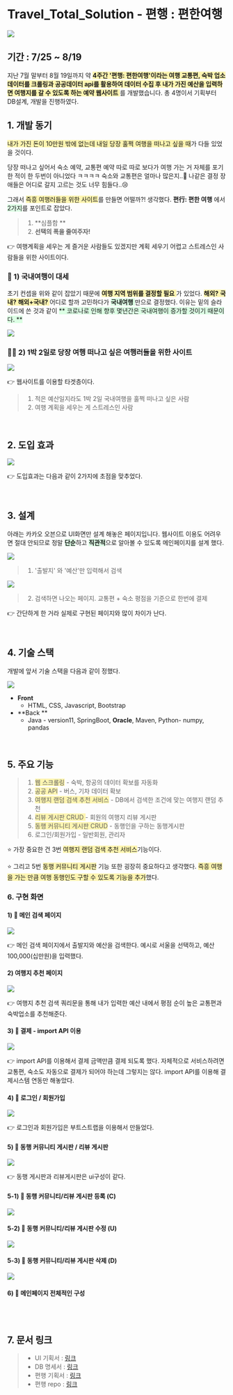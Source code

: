 # Travel_Total_Solution - 편행 : 편한여행 

  ![](https://images.velog.io/images/ggg5483/post/822a7a35-4087-4c89-8d71-7f629bc4b1cf/%ED%8E%B8%E8%A1%8C-_-%ED%8E%B8%ED%95%9C%EC%97%AC%ED%96%89-Chrome-2021-09-20-18-35-20.gif)

## 기간 : 7/25 ~ 8/19

지난 7월 말부터 8월 19일까지 약 <span style='background-color:	#fff5b1'> **4주간 '편행: 편한여행'이라는 여행 교통편, 숙박 업소 데이터를 크롤링과 공공데이터 api를 활용하여 데이터 수집 후 내가 가진 예산을 입력하면 여행지를 갈 수 있도록 하는 예약 웹사이트** </span>를 개발했습니다. 총 4명이서 기획부터 DB설계, 개발을 진행하였다. 

## 1. 개발 동기 

<span style='background-color:	#fff5b1'>내가 가진 돈이 10만원 밖에 없는데 내일 당장 훌쩍 여행을 떠나고 싶을 때</span>가 다들 있었을 것이다. 

당장 떠나고 싶어서 숙소 예약, 교통편 예약 따로 따로 보다가 여행 가는 거 자체를 포기한 적이 한 두번이 아니었다 ㅋㅋㅋㅋ 숙소와 교통편은 얼마나 많은지..🤣 나같은 결정 장애들은 어디로 갈지 고르는 것도 너무 힘들다..😢 

그래서 <span style='background-color:	#fff5b1'>즉흥 여행러들을 위한 사이트</span>를 만들면 어떨까?! 생각했다. 
**편行: 편한 여행** 에서 <span style='background-color:		#dcffe4'>2가지</span>를 포인트로 잡았다. 
> 1.  **심플함 **
> 2.  **선택의 폭을 줄여주자!**

👉 여행계획을 세우는 게 즐거운 사람들도 있겠지만 계획 세우기 어렵고 스트레스인 사람들을 위한 사이트이다.

### 🚀 1) 국내여행이 대세
초기 컨셉을 위와 같이 잡았기 때문에 <span style='background-color:	#fff5b1'> **여행 지역 범위를 결정할 필요** </span>가 있었다. <span style='background-color:	#fff5b1'> **해외?** **국내?** **해외+국내?** </span> 어디로 할까 고민하다가 <span style='background-color:#dcffe4'> **국내여행** </span> 만으로 결정했다. 이유는 밑의 슬라이드에 쓴 것과 같이 <span style='background-color:#dcffe4'> ** 코로나로 인해 향후 몇년간은 국내여행이 증가할 것이기 때문이다. **

![](https://images.velog.io/images/ggg5483/post/ddc4408f-8a67-484f-b6b8-5fca079c0d82/image.png) 

### 🤦‍♀️ 2) 1박 2일로 당장 여행 떠나고 싶은 여행러들을 위한 사이트

![](https://images.velog.io/images/ggg5483/post/eb47ff0a-ab33-49b7-b222-dc8baefde34f/image.png) 

👉 웹사이트를 이용할 타겟층이다. 
> 1. 적은 예산일지라도 1박 2일 국내여행을 훌쩍 떠나고 싶은 사람
> 2. 여행 계획을 세우는 게 스트레스인 사람

<br>

## 2. 도입 효과

![](https://images.velog.io/images/ggg5483/post/3203af8c-319b-472f-a42b-3b050be11cee/image.png)

👉 도입효과는 다음과 같이 2가지에 초점을 맞추었다. 


<br>

## 3. 설계
아래는 카카오 오븐으로 UI화면만 설계 해놓은 페이지입니다. 웹사이트 이용도 어려우면 절대 안되므로 정말 <span style='background-color:#dcffe4'>**단순**</span>하고 <span style='background-color:#dcffe4'>**직관적**</span>으로 알아볼 수 있도록 메인페이지를 설계 했다. 

![](https://images.velog.io/images/ggg5483/post/9db8fd1e-ed54-41b6-bb7a-be33b0cfb373/image.png)


> 1. '출발지' 와 '예산'만 입력해서 검색 

![](https://images.velog.io/images/ggg5483/post/196e1354-874c-4e9a-b840-a81c92ec33b8/image.png)


> 2. 검색하면 나오는 페이지. 
교통편 + 숙소 평점을 기준으로 한번에 결제 

👉 간단하게 한 거라 실제로 구현된 페이지와 많이 차이가 난다.

<br>


## 4. 기술 스택  

개발에 앞서 기술 스택을 다음과 같이 정했다. 

![](https://images.velog.io/images/ggg5483/post/6728ed1e-f126-4813-abc7-3f8e72cb1e4b/image.png)

- **Front**
	- HTML, CSS, Javascript, Bootstrap 
- **Back **
	- Java - version11, SpringBoot, **Oracle**, Maven, Python- numpy, pandas

<BR> 

  
## 5. 주요 기능 

> 1. <span style='background-color: #fff5b1'>웹 스크롤링</span> - 숙박, 항공의 데이터 확보를 자동화 
> 2. <span style='background-color: #fff5b1'> 공공 API</span> - 버스, 기차 데이터 확보 
> 3. <span style='background-color: #fff5b1'> 여행지 랜덤 검색 추천 서비스</span> - DB에서 검색한 조건에 맞는 여행지 랜덤 추천
> 4. <span style='background-color: #fff5b1'>리뷰 게시판 CRUD </span>  - 회원의 여행지 리뷰 게시판
> 5. <span style='background-color: #fff5b1'>동행 커뮤니티 게시판 CRUD</span> - 동행인을 구하는 동행게시판
> 6. 로그인/회원가입 - 일반회원, 관리자 
  
⭐ 가장 중요한 건 3번 <span style='background-color: #fff5b1'> 여행지 랜덤 검색 추천 서비스</span>기능이다. 
  
⭐ 그리고 5번 <span style='background-color: #fff5b1'>동행 커뮤니티 게시판</span> 기능 또한 굉장히 중요하다고 생각했다.  <span style='background-color:	#fff5b1'>즉흥 여행을 가는 만큼 여행 동행인도 구할 수 있도록 기능을 추가</span>했다. 

### 6. 구현 화면   
#### 1) 📌 메인 검색 페이지 
  ![](https://images.velog.io/images/ggg5483/post/822a7a35-4087-4c89-8d71-7f629bc4b1cf/%ED%8E%B8%E8%A1%8C-_-%ED%8E%B8%ED%95%9C%EC%97%AC%ED%96%89-Chrome-2021-09-20-18-35-20.gif)

👉 메인 검색 페이지에서 출발지와 예산을 검색한다. 
예시로 서울을 선택하고, 예산 100,000(십만원)을 입력했다.
  
#### 2)  여행지 추천 페이지  
  ![](https://images.velog.io/images/ggg5483/post/e4d8209b-5fb8-40ca-9d33-687532872a11/recommend-Chrome-2021-09-20-18-50-25.gif)

👉 여행지 추천 검색 쿼리문을 통해 내가 입력한 예산 내에서 평점 순이 높은 교통편과 숙박업소를 추천해준다.
  
#### 3) 📌 결제 - import API 이용
  ![](https://images.velog.io/images/ggg5483/post/8b1b461f-4867-4d36-9946-d3a289c5d322/import%202021-09-20%2018-57-07.gif)

👉 import API를 이용해서 결제 금액만큼 결제 되도록 했다. 자체적으로 서비스하려면 교통편, 숙소도 자동으로 결제가 되어야 하는데 그렇지는 않다. import API를 이용해 결제시스템 연동만 해놓았다.
  
#### 4) 📌 로그인 / 회원가입 
  ![](https://images.velog.io/images/ggg5483/post/58cd50a7-de68-473e-be0e-8944b408cb97/%ED%8E%B8%E8%A1%8C-_-LOGIN-Chrome-2021-09-20-19-02-17.gif)

👉 로그인과 회원가입은 부트스트랩을 이용해서 만들었다.  
  
#### 5) 📌 동행 커뮤니티 게시판 / 리뷰 게시판
  ![](https://images.velog.io/images/ggg5483/post/47fd1870-b923-47f0-aeb1-c83b2cf16403/%ED%8E%B8%E8%A1%8C-_-%ED%8E%B8%ED%95%9C%EC%97%AC%ED%96%89-%EB%8F%99%ED%96%89%EA%B2%8C%EC%8B%9C%ED%8C%90-2021-09-20-21-14-17.gif)

👉 동행 게시판과 리뷰게시판은 ui구성이 같다.

#### 5-1) 📌 동행 커뮤니티/리뷰 게시판 등록 (C) 
![](https://images.velog.io/images/ggg5483/post/173fed37-6a81-4cb4-8471-d0b63e71169b/%ED%8E%B8%E8%A1%8C-_-%ED%8E%B8%ED%95%9C%EC%97%AC%ED%96%89-%EB%8F%99%ED%96%89%EB%93%B1%EB%A1%9D-2021-09-20-21-18-37.gif)
#### 5-2) 📌 동행 커뮤니티/리뷰 게시판 수정 (U)
  ![](https://images.velog.io/images/ggg5483/post/cdb99028-9923-4e1f-853b-a6aea47ddca8/%ED%8E%B8%E8%A1%8C-_-%ED%8E%B8%ED%95%9C%EC%97%AC%ED%96%89-Chrome-2021-09-20-21-21-29.gif)
#### 5-3) 📌 동행 커뮤니티/리뷰 게시판 삭제 (D)
  ![](https://images.velog.io/images/ggg5483/post/652980a4-0a3d-476e-863f-d1335302b456/%ED%8E%B8%E8%A1%8C-_-%ED%8E%B8%ED%95%9C%EC%97%AC%ED%96%89-Chrome-2021-09-20-21-20-14.gif)

#### 6) 📌 메인페이지 전체적인 구성  


</br><br>
    
## 7. 문서 링크 

> - UI 기획서 : [링크](https://ovenapp.io/view/0QwZ3HKIhTv8DH9DWWox7Vwygo4xqAq8/lOMda) 
> - DB 명세서 : [링크](https://docs.google.com/spreadsheets/d/1g_t0QmnPzwaUX6by8_o_uBFfi-iaQyS5/edit?usp=sharing&ouid=109196121163795027186&rtpof=true&sd=true)  
> - 편행 기획서 : [링크](https://docs.google.com/presentation/d/1dR-VKNQkscXL7rqkBwjmH19Dllh1ithL/edit?usp=sharing&ouid=109196121163795027186&rtpof=true&sd=true)
> - 편행 repo : [링크](https://github.com/crystal993/Travel_Total_Solution) 


